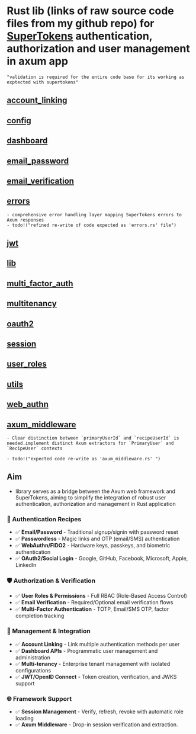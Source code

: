 # Rust lib (links of raw source code files from my github repo) for [SuperTokens](https://supertokens.com) authentication, authorization and user management in axum app

    "validation is required for the entire code base for its working as exptected with supertokens"

## [account_linking](https://raw.githubusercontent.com/tmsonline-dev/collab/refs/heads/main/src/account_linking.rs)

## [config](https://raw.githubusercontent.com/tmsonline-dev/collab/refs/heads/main/src/config.rs)

## [dashboard](https://raw.githubusercontent.com/tmsonline-dev/collab/refs/heads/main/src/dashboard.rs)

## [email_password](https://raw.githubusercontent.com/tmsonline-dev/collab/refs/heads/main/src/email_password.rs)

## [email_verification](https://raw.githubusercontent.com/tmsonline-dev/collab/refs/heads/main/src/email_verification.rs)

## [errors](https://raw.githubusercontent.com/tmsonline-dev/collab/refs/heads/main/src/errors.rs)

    - comprehensive error handling layer mapping SuperTokens errors to Axum responses
    - todo!("refined re-write of code expected as 'errors.rs' file")

## [jwt](https://raw.githubusercontent.com/tmsonline-dev/collab/refs/heads/main/src/jwt.rs)

## [lib](https://raw.githubusercontent.com/tmsonline-dev/collab/refs/heads/main/src/lib.rs)

## [multi_factor_auth](https://raw.githubusercontent.com/tmsonline-dev/collab/refs/heads/main/src/multi_factor_auth.rs)

## [multitenancy](https://raw.githubusercontent.com/tmsonline-dev/collab/refs/heads/main/src/multitenancy.rs)

## [oauth2](https://raw.githubusercontent.com/tmsonline-dev/collab/refs/heads/main/src/oauth2.rs)

## [session](https://raw.githubusercontent.com/tmsonline-dev/collab/refs/heads/main/src/session.rs)

## [user_roles](https://raw.githubusercontent.com/tmsonline-dev/collab/refs/heads/main/src/user_roles.rs)

## [utils](https://raw.githubusercontent.com/tmsonline-dev/collab/refs/heads/main/src/utils.rs)

## [web_authn](https://raw.githubusercontent.com/tmsonline-dev/collab/refs/heads/main/src/web_authn.rs)

## [axum_middleware](https://github.com/tmsonline-dev/collab/blob/main/src/axum_middleware.rs)

    - Clear distinction between `primaryUserId` and `recipeUserId` is needed.implement distinct Axum extractors for `PrimaryUser` and `RecipeUser` contexts

    - todo!("expected code re-write as 'axum_middleware.rs' ")

## Aim

- library serves as a bridge between the Axum web framework and SuperTokens, aiming to simplify the integration of robust user authentication, authorization and management in Rust application

### **🔐 Authentication Recipes**

- ✅ **Email/Password** - Traditional signup/signin with password reset
- ✅ **Passwordless** - Magic links and OTP (email/SMS) authentication  
- ✅ **WebAuthn/FIDO2** - Hardware keys, passkeys, and biometric authentication
- ✅ **OAuth2/Social Login** - Google, GitHub, Facebook, Microsoft, Apple, LinkedIn

### **🛡️ Authorization & Verification**

- ✅ **User Roles & Permissions** - Full RBAC (Role-Based Access Control)
- ✅ **Email Verification** - Required/Optional email verification flows
- ✅ **Multi-Factor Authentication** - TOTP, Email/SMS OTP, factor completion tracking

### **🔗 Management & Integration**

- ✅ **Account Linking** - Link multiple authentication methods per user
- ✅ **Dashboard APIs** - Programmatic user management and administration
- ✅ **Multi-tenancy** - Enterprise tenant management with isolated configurations
- ✅ **JWT/OpenID Connect** - Token creation, verification, and JWKS support

### **🌐 Framework Support**

- ✅ **Session Management** - Verify, refresh, revoke with automatic role loading
- ✅ **Axum Middleware** - Drop-in session verification and extraction.
